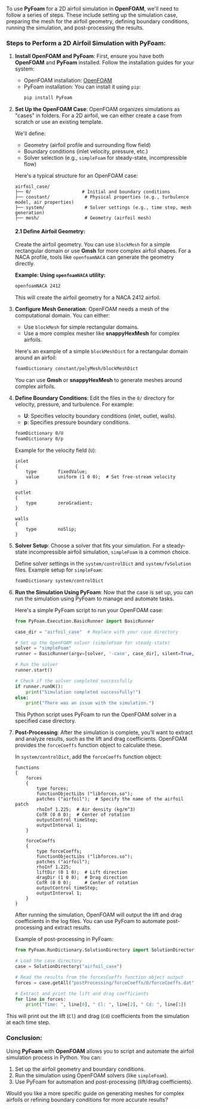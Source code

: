 To use **PyFoam** for a 2D airfoil simulation in **OpenFOAM**, we'll need to follow a series of steps. These include setting up the simulation case, preparing the mesh for the airfoil geometry, defining boundary conditions, running the simulation, and post-processing the results.

### Steps to Perform a 2D Airfoil Simulation with PyFoam:

1. **Install OpenFOAM and PyFoam**:
   First, ensure you have both **OpenFOAM** and **PyFoam** installed. Follow the installation guides for your system:
   - OpenFOAM installation: [OpenFOAM](https://openfoam.org/download/)
   - PyFoam installation: You can install it using `pip`:
     ```bash
     pip install PyFoam
     ```

2. **Set Up the OpenFOAM Case**:
   OpenFOAM organizes simulations as "cases" in folders. For a 2D airfoil, we can either create a case from scratch or use an existing template.

   We'll define:
   - Geometry (airfoil profile and surrounding flow field)
   - Boundary conditions (inlet velocity, pressure, etc.)
   - Solver selection (e.g., `simpleFoam` for steady-state, incompressible flow)

   Here's a typical structure for an OpenFOAM case:
   ```
   airfoil_case/
   ├── 0/                   # Initial and boundary conditions
   ├── constant/             # Physical properties (e.g., turbulence model, air properties)
   ├── system/               # Solver settings (e.g., time step, mesh generation)
   ├── mesh/                 # Geometry (airfoil mesh)
   ```

   #### 2.1 **Define Airfoil Geometry**:
   Create the airfoil geometry. You can use `blockMesh` for a simple rectangular domain or use **Gmsh** for more complex airfoil shapes. For a NACA profile, tools like `openfoamNACA` can generate the geometry directly.

   **Example: Using `openfoamNACA` utility:**
   ```bash
   openfoamNACA 2412
   ```

   This will create the airfoil geometry for a NACA 2412 airfoil.

3. **Configure Mesh Generation**:
   OpenFOAM needs a mesh of the computational domain. You can either:
   - Use `blockMesh` for simple rectangular domains.
   - Use a more complex mesher like **snappyHexMesh** for complex airfoils.

   Here's an example of a simple `blockMeshDict` for a rectangular domain around an airfoil:

   ```bash
   foamDictionary constant/polyMesh/blockMeshDict
   ```

   You can use **Gmsh** or **snappyHexMesh** to generate meshes around complex airfoils.

4. **Define Boundary Conditions**:
   Edit the files in the `0/` directory for velocity, pressure, and turbulence. For example:

   - **U**: Specifies velocity boundary conditions (inlet, outlet, walls).
   - **p**: Specifies pressure boundary conditions.

   ```bash
   foamDictionary 0/U
   foamDictionary 0/p
   ```

   Example for the velocity field (`U`):
   ```plaintext
   inlet
   {
       type        fixedValue;
       value       uniform (1 0 0);  # Set free-stream velocity
   }
   
   outlet
   {
       type        zeroGradient;
   }

   walls
   {
       type        noSlip;
   }
   ```

5. **Solver Setup**:
   Choose a solver that fits your simulation. For a steady-state incompressible airfoil simulation, `simpleFoam` is a common choice.

   Define solver settings in the `system/controlDict` and `system/fvSolution` files. Example setup for `simpleFoam`:
   ```bash
   foamDictionary system/controlDict
   ```

6. **Run the Simulation Using PyFoam**:
   Now that the case is set up, you can run the simulation using PyFoam to manage and automate tasks.

   Here's a simple PyFoam script to run your OpenFOAM case:

   ```python
   from PyFoam.Execution.BasicRunner import BasicRunner

   case_dir = "airfoil_case"  # Replace with your case directory

   # Set up the OpenFOAM solver (simpleFoam for steady-state)
   solver = "simpleFoam"
   runner = BasicRunner(argv=[solver, '-case', case_dir], silent=True, logname="log.simpleFoam")

   # Run the solver
   runner.start()

   # Check if the solver completed successfully
   if runner.runOK():
       print("Simulation completed successfully!")
   else:
       print("There was an issue with the simulation.")
   ```

   This Python script uses PyFoam to run the OpenFOAM solver in a specified case directory.

7. **Post-Processing**:
   After the simulation is complete, you’ll want to extract and analyze results, such as the lift and drag coefficients. OpenFOAM provides the `forceCoeffs` function object to calculate these.

   In `system/controlDict`, add the `forceCoeffs` function object:
   ```plaintext
   functions
   {
       forces
       {
           type forces;
           functionObjectLibs ("libforces.so");
           patches ("airfoil");  # Specify the name of the airfoil patch
           rhoInf 1.225;  # Air density (kg/m^3)
           CofR (0 0 0);  # Center of rotation
           outputControl timeStep;
           outputInterval 1;
       }
   
       forceCoeffs
       {
           type forceCoeffs;
           functionObjectLibs ("libforces.so");
           patches ("airfoil");
           rhoInf 1.225;
           liftDir (0 1 0);  # Lift direction
           dragDir (1 0 0);  # Drag direction
           CofR (0 0 0);     # Center of rotation
           outputControl timeStep;
           outputInterval 1;
       }
   }
   ```

   After running the simulation, OpenFOAM will output the lift and drag coefficients in the log files. You can use PyFoam to automate post-processing and extract results.

   Example of post-processing in PyFoam:
   ```python
   from PyFoam.RunDictionary.SolutionDirectory import SolutionDirectory

   # Load the case directory
   case = SolutionDirectory("airfoil_case")

   # Read the results from the forcesCoeffs function object output
   forces = case.getAll("postProcessing/forceCoeffs/0/forceCoeffs.dat")

   # Extract and print the lift and drag coefficients
   for line in forces:
       print("Time: ", line[0], " Cl: ", line[2], " Cd: ", line[1])
   ```

This will print out the lift (`Cl`) and drag (`Cd`) coefficients from the simulation at each time step.

### Conclusion:
Using **PyFoam** with **OpenFOAM** allows you to script and automate the airfoil simulation process in Python. You can:
1. Set up the airfoil geometry and boundary conditions.
2. Run the simulation using OpenFOAM solvers (like `simpleFoam`).
3. Use PyFoam for automation and post-processing (lift/drag coefficients).

Would you like a more specific guide on generating meshes for complex airfoils or refining boundary conditions for more accurate results?